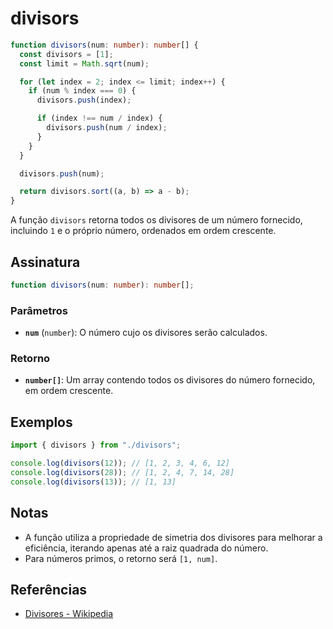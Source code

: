 # divisors

```typescript
function divisors(num: number): number[] {
  const divisors = [1];
  const limit = Math.sqrt(num);

  for (let index = 2; index <= limit; index++) {
    if (num % index === 0) {
      divisors.push(index);

      if (index !== num / index) {
        divisors.push(num / index);
      }
    }
  }

  divisors.push(num);

  return divisors.sort((a, b) => a - b);
}
```

A função `divisors` retorna todos os divisores de um número fornecido, incluindo `1` e o próprio número, ordenados em ordem crescente.

## Assinatura

```typescript
function divisors(num: number): number[];
```

### Parâmetros

- **`num`** (`number`): O número cujo os divisores serão calculados.

### Retorno

- **`number[]`**: Um array contendo todos os divisores do número fornecido, em ordem crescente.

## Exemplos

```typescript
import { divisors } from "./divisors";

console.log(divisors(12)); // [1, 2, 3, 4, 6, 12]
console.log(divisors(28)); // [1, 2, 4, 7, 14, 28]
console.log(divisors(13)); // [1, 13]
```

## Notas

- A função utiliza a propriedade de simetria dos divisores para melhorar a eficiência, iterando apenas até a raiz quadrada do número.
- Para números primos, o retorno será `[1, num]`.

## Referências

- [Divisores - Wikipedia](https://pt.wikipedia.org/wiki/Divisor)
